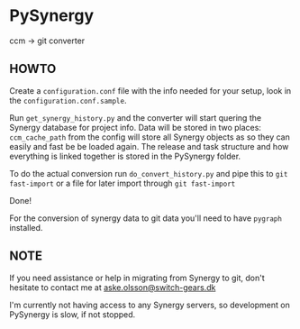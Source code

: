 PySynergy
=========

ccm -> git converter


HOWTO
-----

Create a `configuration.conf` file with the info needed for your setup, 
look in the `configuration.conf.sample`.


Run `get_synergy_history.py` and the converter will start quering the 
Synergy database for project info. Data will be stored in two places:
`ccm_cache_path` from the config will store all Synergy objects as so 
they can easily and fast be be loaded again. The release and task structure
and how everything is linked together is stored in the PySynergy folder.

To do the actual conversion run `do_convert_history.py` and pipe this to 
`git fast-import` or a file for later import through `git fast-import`

Done!

For the conversion of synergy data to git data you'll need to have `pygraph` 
installed.

NOTE
----
If you need assistance or help in migrating from Synergy to git, don't hesitate 
to contact me at aske.olsson@switch-gears.dk

I'm currently not having access to any Synergy servers, so development on 
PySynergy is slow, if not stopped.


